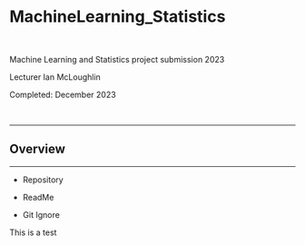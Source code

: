 # MachineLearning_Statistics

<br/>

Machine Learning and Statistics project submission 2023 

Lecturer Ian McLoughlin

Completed: December 2023

<br/>

***

## Overview

***

 - Repository

 - ReadMe

 - Git Ignore



This is a test